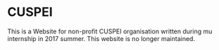 # CUSPEI
This is a Website for non-profit CUSPEI organisation written during mu internship in 2017 summer. 
This website is no longer maintained.
